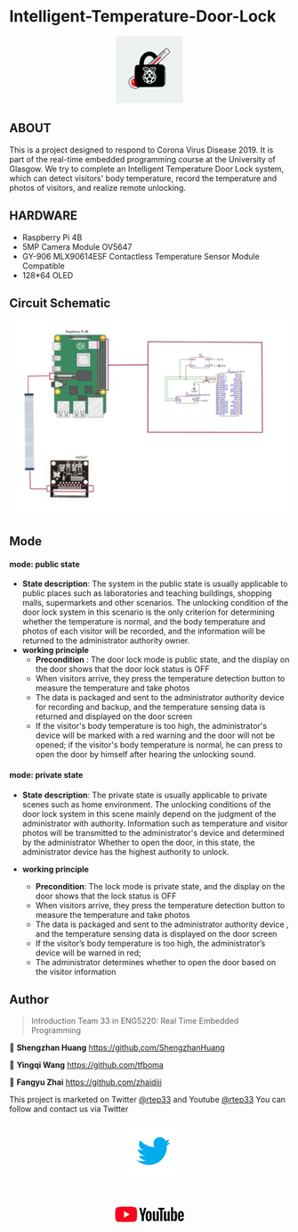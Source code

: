 # Intelligent-Temperature-Door-Lock

<p align="center">
  <a href="https://github.com/ShengzhanHuang/Intelligent-Temperature-Door-Lock"><img height=120 src="Resources/logo.jpg"></img></a>
</p>  


## ABOUT

This is a project designed to respond to Corona Virus Disease 2019. It is part of the real-time embedded programming course at the University of Glasgow. We try to complete an Intelligent Temperature Door Lock system, which can detect visitors' body temperature, record the temperature and photos of visitors, and realize remote unlocking.

## HARDWARE
- Raspberry Pi 4B
- 5MP Camera Module OV5647
- GY-906 MLX90614ESF Contactless Temperature Sensor Module Compatible
-  128*64 OLED

## Circuit Schematic
![circuit schematic](https://github.com/ShengzhanHuang/Intelligent-Temperature-Door-Lock/blob/main/Resources/circuit%20schematic.jpg)

## Mode
#### mode: public state
+ **State description**: The system in the public state is usually applicable to public places such as laboratories and teaching buildings, shopping malls, supermarkets and other scenarios. The unlocking condition of the door lock system in this scenario is the only criterion for determining whether the temperature is normal, and the body temperature and photos of each visitor will be recorded, and the information will be returned to the administrator authority owner.
+ **working principle**
	+ **Precondition** : The door lock mode is public state, and the display on the door shows that the door lock status is OFF
	+ When visitors arrive, they press the temperature detection button to measure the temperature and take photos
	+ The data is packaged and sent to the administrator authority device for recording and backup, and the temperature sensing data is returned and displayed on the door screen
	+ If the visitor's body temperature is too high, the administrator's device will be marked with a red warning and the door will not be opened; if the visitor's body temperature is normal, he can press to open the door by himself after hearing the unlocking sound.

#### mode: private state
+ **State description**: The private state is usually applicable to private scenes such as home environment. The unlocking conditions of the door lock system in this scene mainly depend on the judgment of the administrator with authority. Information such as temperature and visitor photos will be transmitted to the administrator's device and determined by the administrator Whether to open the door, in this state, the administrator device has the highest authority to unlock.

+ **working principle**
	+ **Precondition**: The lock mode is private state, and the display on the door shows that the lock status is OFF
	+ When visitors arrive, they press the temperature detection button to measure the temperature and take photos
	+ The data is packaged and sent to the administrator authority device , and the temperature sensing data is displayed on the door screen
	+ If the visitor’s body temperature is too high, the administrator’s device will be warned in red;
	+ The administrator determines whether to open the door based on the visitor information


## Author
> Introduction Team 33 in ENG5220: Real Time Embedded Programming

👤 **Shengzhan Huang** https://github.com/ShengzhanHuang

👤 **Yingqi Wang**  https://github.com/tfboma

👤 **Fangyu Zhai**  https://github.com/zhaidiii


This project is marketed on Twitter [@rtep33](https://twitter.com/home?lang=zh-cn) and Youtube [@rtep33](https://www.youtube.com/channel/UCCvc7pFWic0xjirFMHCyqww)
You can follow and contact us via Twitter
<p align="center">
  <a href="https://twitter.com/home?lang=zh-cn"><img height=100 src="Resources/twitter.jpg"></img></a>
</p>  
<p align="center">
  <a href="https://www.youtube.com/channel/UCCvc7pFWic0xjirFMHCyqww"><img height=100 src="Resources/youtube.jpg"></img></a>
</p>  

